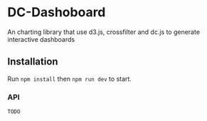 # DC-Dashoboard
An charting library that use d3.js, crossfilter and dc.js to generate interactive dashboards

## Installation
Run `npm install` then `npm run dev` to start. 

### API
`TODO`
